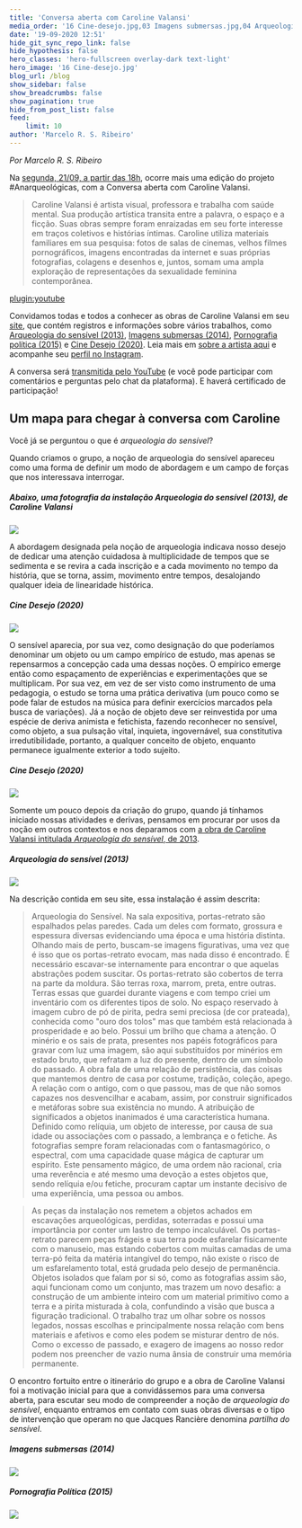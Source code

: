 ```yaml
---
title: 'Conversa aberta com Caroline Valansi'
media_order: '16 Cine-desejo.jpg,03 Imagens submersas.jpg,04 Arqueologia do sensível.jpg,06 Arqueologia do sensível.jpg,08 Pornografia política.jpg,12 Cine-desejo.JPG,16 Cine-desejo.jpg'
date: '19-09-2020 12:51'
hide_git_sync_repo_link: false
hide_hypothesis: false
hero_classes: 'hero-fullscreen overlay-dark text-light'
hero_image: '16 Cine-desejo.jpg'
blog_url: /blog
show_sidebar: false
show_breadcrumbs: false
show_pagination: true
hide_from_post_list: false
feed:
    limit: 10
author: 'Marcelo R. S. Ribeiro'
---
```


_Por Marcelo R. S. Ribeiro_

Na [segunda, 21/09, a partir das 18h](http://www.arqueologiadosensivel.ufba.br/atividades/conversa-aberta-com-caroline-valansi), ocorre mais uma edição do projeto #Anarqueológicas, com a Conversa aberta com Caroline Valansi.

> Caroline Valansi é artista visual, professora e trabalha com saúde mental. Sua produção artística transita entre a palavra, o espaço e a ficção. Suas obras sempre foram enraizadas em seu forte interesse em traços coletivos e histórias íntimas. Caroline utiliza materiais familiares em sua pesquisa: fotos de salas de cinemas, velhos filmes pornográficos, imagens encontradas da internet e suas próprias fotografias, colagens e desenhos e, juntos, somam uma ampla exploração de representações da sexualidade feminina contemporânea.

[plugin:youtube](https://www.youtube.com/watch?v=0Oe-DPqpyqo)

Convidamos todas e todos a conhecer as obras de Caroline Valansi em seu [site](http://carolinevalansi.com.br/), que contém registros e informações sobre vários trabalhos, como [Arqueologia do sensível (2013)](http://carolinevalansi.com.br/2013-Arqueologia-do-Sensivel-Archeology-of-the-Sensible), [Imagens submersas (2014)](http://carolinevalansi.com.br/2014-Imagens-Submersas), [Pornografia política (2015)](http://carolinevalansi.com.br/2015-Pornografia-Politica-Political-Pornography) e [Cine Desejo (2020)](http://carolinevalansi.com.br/2020-Exposicao-Cine-Desejo). Leia mais em [sobre a artista aqui](http://carolinevalansi.com.br/Caroline-Valansi) e acompanhe seu [perfil no Instagram](https://www.instagram.com/caroline_valansi/).

A conversa será [transmitida pelo YouTube](https://www.youtube.com/watch?v=0Oe-DPqpyqo) (e você pode participar com comentários e perguntas pelo chat da plataforma). E haverá certificado de participação!

## Um mapa para chegar à conversa com Caroline

Você já se perguntou o que é *arqueologia do sensível*?

Quando criamos o grupo, a noção de arqueologia do sensível apareceu como uma forma de definir um modo de abordagem e um campo de forças que nos interessava interrogar.

##### Abaixo, uma fotografia da instalação *Arqueologia do sensível* (2013), de Caroline Valansi

![](06%20Arqueologia%20do%20sensi%CC%81vel.jpg?classes=center)

A abordagem designada pela noção de arqueologia indicava nosso desejo de dedicar uma atenção cuidadosa à multiplicidade de tempos que se sedimenta e se revira a cada inscrição e a cada movimento no tempo da história, que se torna, assim, movimento entre tempos, desalojando qualquer ideia de linearidade histórica.

##### *Cine Desejo* (2020)

![](16%20Cine-desejo.jpg?classes=center)

O sensível aparecia, por sua vez, como designação do que poderíamos denominar um objeto ou um campo empírico de estudo, mas apenas se repensarmos a concepção cada uma dessas noções. O empírico emerge então como espaçamento de experiências e experimentações que se multiplicam. Por sua vez, em vez de ser visto como instrumento de uma pedagogia, o estudo se torna uma prática derivativa (um pouco como se pode falar de estudos na música para definir exercícios marcados pela busca de variações). Já a noção de objeto deve ser reinvestida por uma espécie de deriva animista e fetichista, fazendo reconhecer no sensível, como objeto, a sua pulsação vital, inquieta, ingovernável, sua constitutiva irredutibilidade, portanto, a qualquer conceito de objeto, enquanto permanece igualmente exterior a todo sujeito.

##### *Cine Desejo* (2020)

![](12%20Cine-desejo.JPG?classes=center)

Somente um pouco depois da criação do grupo, quando já tínhamos iniciado nossas atividades e derivas, pensamos em procurar por usos da noção em outros contextos e nos deparamos com [a obra de Caroline Valansi intitulada *Arqueologia do sensível*, de 2013](http://carolinevalansi.com.br/2013-Arqueologia-do-Sensivel-Archeology-of-the-Sensible).

##### *Arqueologia do sensível* (2013)

![](04%20Arqueologia%20do%20sensi%CC%81vel.jpg?classes=center)

Na descrição contida em seu site, essa instalação é assim descrita:

> Arqueologia do Sensível. Na sala expositiva, portas-retrato são espalhados pelas paredes. Cada um deles com formato, grossura e espessura diversas evidenciando uma época e uma história distinta. Olhando mais de perto, buscam-se imagens figurativas, uma vez que é isso que os portas-retrato evocam, mas nada disso é encontrado. É necessário escavar-se internamente para encontrar o que aquelas abstrações podem suscitar. Os portas-retrato são cobertos de terra na parte da moldura. São terras roxa, marrom, preta, entre outras. Terras essas que guardei durante viagens e com tempo criei um inventário com os diferentes tipos de solo. No espaço reservado à imagem cubro de pó de pirita, pedra semi preciosa (de cor prateada), conhecida como "ouro dos tolos" mas que também está relacionada à prosperidade e ao belo. Possui um brilho que chama a atenção. O minério e os sais de prata, presentes nos papéis fotográficos para gravar com luz uma imagem, são aqui substituídos por minérios em estado bruto, que refratam a luz do presente, dentro de um símbolo do passado. A obra fala de uma relação de persistência, das coisas que mantemos dentro de casa por costume, tradição, coleção, apego. A relação com o antigo, com o que passou, mas de que não somos capazes nos desvencilhar e acabam, assim, por construir significados e metáforas sobre sua existência no mundo. A atribuição de significados a objetos inanimados é uma característica humana. Definido como relíquia, um objeto de interesse, por causa de sua idade ou associações com o passado, a lembrança e o fetiche. As fotografias sempre foram relacionadas com o fantasmagórico, o espectral, com uma capacidade quase mágica de capturar um espírito. Este pensamento mágico, de uma ordem não racional, cria uma reverência e até mesmo uma devoção a estes objetos que, sendo relíquia e/ou fetiche, procuram captar um instante decisivo de uma experiência, uma pessoa ou ambos.

> As peças da instalação nos remetem a objetos achados em escavações arqueológicas, perdidas, soterradas e possui uma importância por conter um lastro de tempo incalculável. Os portas-retrato parecem peças frágeis e sua terra pode esfarelar fisicamente com o manuseio, mas estando cobertos com muitas camadas de uma terra-pó feita da matéria intangível do tempo, não existe o risco de um esfarelamento total, está grudada pelo desejo de permanência. Objetos isolados que falam por si só, como as fotografias assim são, aqui funcionam como um conjunto, mas trazem um novo desafio: a construção de um ambiente inteiro com um material primitivo como a terra e a pirita misturada à cola, confundindo a visão que busca a figuração tradicional. O trabalho traz um olhar sobre os nossos legados, nossas escolhas e principalmente nossa relação com bens materiais e afetivos e como eles podem se misturar dentro de nós. Como o excesso de passado, e exagero de imagens ao nosso redor podem nos preencher de vazio numa ânsia de construir uma memória permanente.

O encontro fortuito entre o itinerário do grupo e a obra de Caroline Valansi foi a motivação inicial para que a convidássemos para uma conversa aberta, para escutar seu modo de compreender a noção de *arqueologia do sensível*, enquanto entramos em contato com suas obras diversas e o tipo de intervenção que operam no que Jacques Rancière denomina *partilha do sensível*.

##### *Imagens submersas* (2014)

![](03%20Imagens%20submersas.jpg?classes=center)

##### *Pornografia Política* (2015)

![](08%20Pornografia%20poli%CC%81tica.jpg?classes=center)